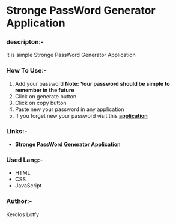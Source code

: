 # Stronge PassWord Generator Application

### descripton:-
it is simple Stronge PassWord Generator Application 

### How To Use:-
 1. Add your password 
    **Note: Your password should be simple to remember in the future** 
 2. Click on generate button
 3. Click on copy button
 4. Paste new your password in any application
 5. If you forget new your password 
 visit this **[application ](https://keroloslotfy.github.io/genPass/)**

    
### Links:- 
   - **[Stronge PassWord Generator Application](https://keroloslotfy.github.io/genPass/)**

### Used Lang:-
 - HTML
 - CSS
 - JavaScript

### Author:-
Kerolos Lotfy

